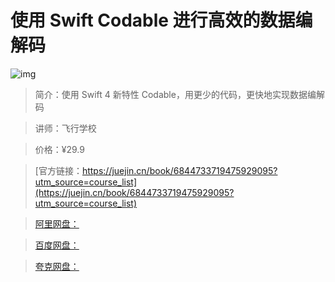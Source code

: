 # 使用 Swift Codable 进行高效的数据编解码

![img](../../assets/163630d510573d56~tplv-t2oaga2asx-no-mark:280:280:200:280.png)

> 简介：使用 Swift 4 新特性 Codable，用更少的代码，更快地实现数据编解码

> 讲师：飞行学校

> 价格：¥29.9

> [官方链接：https://juejin.cn/book/6844733719475929095?utm_source=course_list](https://juejin.cn/book/6844733719475929095?utm_source=course_list)

> [阿里网盘：]()

> [百度网盘：]()

> [夸克网盘：]()
